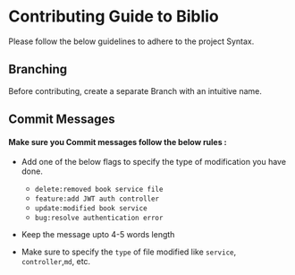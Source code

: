 # Contributing Guide to Biblio
Please follow the below guidelines to adhere to the project Syntax.

## Branching
Before contributing, create a separate Branch with an intuitive name.

## Commit Messages
#### Make sure you Commit messages follow the below rules : 

- Add one of the below flags to specify the type of modification you have done.
    
    - `delete:removed book service file`
    - `feature:add JWT auth controller`
    - `update:modified book service`
    - `bug:resolve authentication error`
- Keep the message upto 4-5 words length
- Make sure to specify the `type` of file modified like `service`, `controller`,`md`, etc.
